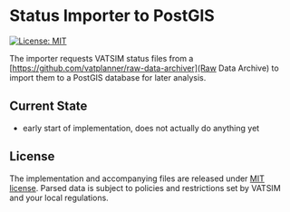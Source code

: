 # Status Importer to PostGIS

[![License: MIT](https://img.shields.io/badge/license-MIT-blue.svg)](LICENSE.md)

The importer requests VATSIM status files from a [https://github.com/vatplanner/raw-data-archiver](Raw Data Archive) to import them to a PostGIS database for later analysis.

## Current State

- early start of implementation, does not actually do anything yet

## License

The implementation and accompanying files are released under [MIT license](LICENSE.md). Parsed data is subject to policies and restrictions set by VATSIM and your local regulations.
